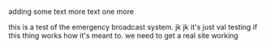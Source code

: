 adding some text
more text
one more

this is a test of the emergency broadcast system. jk jk it's just val testing if this thing works how it's meant to. we need to get a real site working
